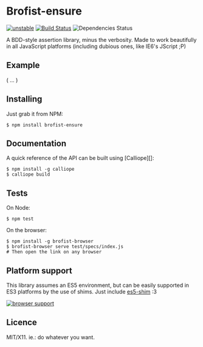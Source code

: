 Brofist-ensure
==============

[![unstable](http://hughsk.github.io/stability-badges/dist/unstable.svg)](http://github.com/hughsk/stability-badges)
[![Build Status](https://travis-ci.org/brofistjs/brofist-ensure.png)](https://travis-ci.org/brofistjs/brofist-ensure)
![Dependencies Status](https://david-dm.org/brofistjs/brofist-ensure.png)

A BDD-style assertion library, minus the verbosity. Made to work beautifully in
all JavaScript platforms (including dubious ones, like IE6's JScript ;P)


## Example

( ... )


## Installing

Just grab it from NPM:

    $ npm install brofist-ensure
    

## Documentation

A quick reference of the API can be built using [Calliope][]:

    $ npm install -g calliope
    $ calliope build


## Tests

On Node:

    $ npm test
    
On the browser:

    $ npm install -g brofist-browser
    $ brofist-browser serve test/specs/index.js
    # Then open the link on any browser


## Platform support

This library assumes an ES5 environment, but can be easily supported in ES3
platforms by the use of shims. Just include [es5-shim][] :3

[![browser support](https://ci.testling.com/brofistjs/brofist-ensure.png)](http://ci.testling.com/brofistjs/brofist-ensure)

[es5-shim]: https://github.com/kriskowal/es5-shim

## Licence

MIT/X11. ie.: do whatever you want.
